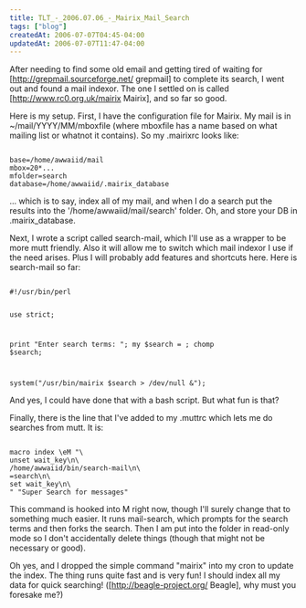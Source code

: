 ```yaml
---
title: TLT_-_2006.07.06_-_Mairix_Mail_Search
tags: ["blog"]
createdAt: 2006-07-07T04:45-04:00
updatedAt: 2006-07-07T11:47-04:00
---
```


After needing to find some old email and getting tired of waiting for [http://grepmail.sourceforge.net/ grepmail] to complete its search, I went out and found a mail indexor. The one I settled on is called [http://www.rc0.org.uk/mairix Mairix], and so far so good.

Here is my setup. First, I have the configuration file for Mairix. My mail is in ~/mail/YYYY/MM/mboxfile (where mboxfile has a name based on what mailing list or whatnot it contains). So my .mairixrc looks like:

<code>
base=/home/awwaiid/mail
mbox=20*...
mfolder=search
database=/home/awwaiid/.mairix_database
</code>

... which is to say, index all of my mail, and when I do a search put the results into the '/home/awwaiid/mail/search' folder. Oh, and store your DB in .mairix_database.

Next, I wrote a script called search-mail, which I'll use as a wrapper to be more mutt friendly. Also it will allow me to switch which mail indexor I use if the need arises. Plus I will probably add features and shortcuts here. Here is search-mail so far:

<code>
#!/usr/bin/perl

use strict;

print "Enter search terms: ";
my $search = <STDIN>;
chomp $search;

system("/usr/bin/mairix $search > /dev/null &");
</code>

And yes, I could have done that with a bash script. But what fun is that?

Finally, there is the line that I've added to my .muttrc which lets me do searches from mutt. It is:

<code>
macro index \eM "\
<enter-command>unset wait_key\n\
<shell-escape>/home/awwaiid/bin/search-mail\n\
<change-folder-readonly>=search\n\
<enter-command>set wait_key\n\
" "Super Search for messages"
</code>

This command is hooked into <esc>M right now, though I'll surely change that to something much easier. It runs mail-search, which prompts for the search terms and then forks the search. Then I am put into the folder in read-only mode so I don't accidentally delete things (though that might not be necessary or good).

Oh yes, and I dropped the simple command "mairix" into my cron to update the index. The thing runs quite fast and is very fun! I should index all my data for quick searching! ([http://beagle-project.org/ Beagle], why must you foresake me?)

